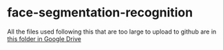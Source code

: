 # face-segmentation-recognition
All the files used following this that are too large to upload to github are in [this folder in Google Drive](https://drive.google.com/drive/folders/1COfFFKnYxuHf4tjV2zljaYCFhPaGbed8?usp=sharing)
